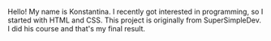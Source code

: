 Hello! My name is Konstantina. I recently got interested in programming, so I started with HTML and CSS.
This project is originally from SuperSimpleDev.
I did his course and that's my final result.
